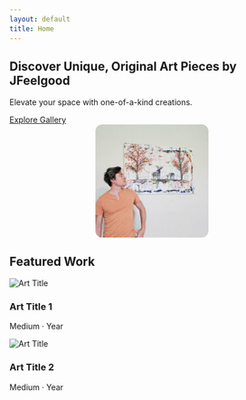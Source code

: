 ```yaml
---
layout: default
title: Home
---
```


<div class="hero-banner">
  <h2>Discover Unique, Original Art Pieces by JFeelgood</h2>
  <p>Elevate your space with one-of-a-kind creations.</p>
  <a class="cta-button" href="/shop">Explore Gallery</a>
</div>
  <img src="assets/images/JFeelgood_portrait2.jpg" 
     alt="Portrait_of_JFeelgood_01" 
     style="max-width:200px; border-radius:12px; display:block; margin:0 auto 1em auto;" />



## Featured Work

<div class="gallery-grid">
  <!-- Example artwork cards -->
  <div class="artwork-card">
    <img src="/assets/images/art01.jpg" alt="Art Title" />
    <h3>Art Title 1</h3>
    <p>Medium · Year</p>
  </div>
  <div class="artwork-card">
    <img src="/assets/images/art02.jpg" alt="Art Title" />
    <h3>Art Title 2</h3>
    <p>Medium · Year</p>
  </div>
</div>
